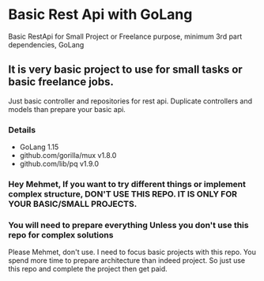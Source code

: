 # Basic Rest Api with GoLang 
Basic RestApi for Small Project or Freelance purpose, minimum 3rd part dependencies, GoLang

## It is very basic project to use for small tasks or basic freelance jobs. 
Just basic controller and repositories for rest api. Duplicate controllers and models than prepare your basic api.


### Details
- GoLang 1.15
- github.com/gorilla/mux v1.8.0
- github.com/lib/pq v1.9.0



### Hey Mehmet, If you want to try different things or implement complex structure, DON'T USE THIS REPO. IT IS ONLY FOR YOUR BASIC/SMALL PROJECTS. 
### You will need to prepare everything Unless you don't use this repo for complex solutions 
Please Mehmet, don't use. I need to focus basic projects with this repo. You spend more time to prepare architecture than indeed project. So just use this repo and complete the project then get paid. 
